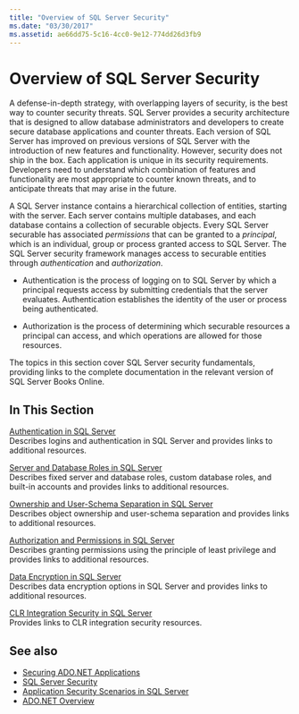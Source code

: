 ```yaml
---
title: "Overview of SQL Server Security"
ms.date: "03/30/2017"
ms.assetid: ae66dd75-5c16-4cc0-9e12-774dd26d3fb9
---
```

# Overview of SQL Server Security
A defense-in-depth strategy, with overlapping layers of security, is the best way to counter security threats. SQL Server provides a security architecture that is designed to allow database administrators and developers to create secure database applications and counter threats. Each version of SQL Server has improved on previous versions of SQL Server with the introduction of new features and functionality. However, security does not ship in the box. Each application is unique in its security requirements. Developers need to understand which combination of features and functionality are most appropriate to counter known threats, and to anticipate threats that may arise in the future.  
  
 A SQL Server instance contains a hierarchical collection of entities, starting with the server. Each server contains multiple databases, and each database contains a collection of securable objects. Every SQL Server securable has associated *permissions* that can be granted to a *principal*, which is an individual, group or process granted access to SQL Server. The SQL Server security framework manages access to securable entities through *authentication* and *authorization*.  
  
- Authentication is the process of logging on to SQL Server by which a principal requests access by submitting credentials that the server evaluates. Authentication establishes the identity of the user or process being authenticated.  
  
- Authorization is the process of determining which securable resources a principal can access, and which operations are allowed for those resources.  
  
 The topics in this section cover SQL Server security fundamentals, providing links to the complete documentation in the relevant version of SQL Server Books Online.  
  
## In This Section  
 [Authentication in SQL Server](authentication-in-sql-server.md)  
 Describes logins and authentication in SQL Server and provides links to additional resources.  
  
 [Server and Database Roles in SQL Server](server-and-database-roles-in-sql-server.md)  
 Describes fixed server and database roles, custom database roles, and built-in accounts and provides links to additional resources.  
  
 [Ownership and User-Schema Separation in SQL Server](ownership-and-user-schema-separation-in-sql-server.md)  
 Describes object ownership and  user-schema separation and provides links to additional resources.  
  
 [Authorization and Permissions in SQL Server](authorization-and-permissions-in-sql-server.md)  
 Describes granting permissions using the principle of least privilege and provides links to additional resources.  
  
 [Data Encryption in SQL Server](data-encryption-in-sql-server.md)  
 Describes data encryption options in SQL Server and provides links to additional resources.  
  
 [CLR Integration Security in SQL Server](clr-integration-security-in-sql-server.md)  
 Provides links to CLR integration security resources.  
  
## See also

- [Securing ADO.NET Applications](../securing-ado-net-applications.md)
- [SQL Server Security](sql-server-security.md)
- [Application Security Scenarios in SQL Server](application-security-scenarios-in-sql-server.md)
- [ADO.NET Overview](../ado-net-overview.md)
